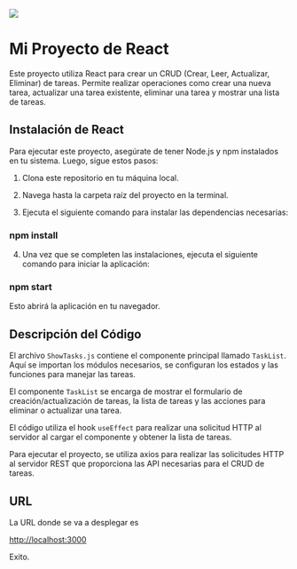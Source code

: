 ![](
https://i.ibb.co/gtx0hzC/Captura-de-pantalla-2023-05-30-a-la-s-18-09-39.png)

# Mi Proyecto de React

Este proyecto utiliza React para crear un CRUD (Crear, Leer, Actualizar, Eliminar) de tareas. Permite realizar operaciones como crear una nueva tarea, actualizar una tarea existente, eliminar una tarea y mostrar una lista de tareas.

## Instalación de React

Para ejecutar este proyecto, asegúrate de tener Node.js y npm instalados en tu sistema. Luego, sigue estos pasos:

1. Clona este repositorio en tu máquina local.

2. Navega hasta la carpeta raíz del proyecto en la terminal.

3. Ejecuta el siguiente comando para instalar las dependencias necesarias:


### npm install


4. Una vez que se completen las instalaciones, ejecuta el siguiente comando para iniciar la aplicación:

### npm start


Esto abrirá la aplicación en tu navegador.

## Descripción del Código

El archivo `ShowTasks.js` contiene el componente principal llamado `TaskList`. Aquí se importan los módulos necesarios, se configuran los estados y las funciones para manejar las tareas.

El componente `TaskList` se encarga de mostrar el formulario de creación/actualización de tareas, la lista de tareas y las acciones para eliminar o actualizar una tarea.

El código utiliza el hook `useEffect` para realizar una solicitud HTTP al servidor al cargar el componente y obtener la lista de tareas.

Para ejecutar el proyecto, se utiliza axios para realizar las solicitudes HTTP al servidor REST que proporciona las API necesarias para el CRUD de tareas.

## URL

La URL donde se va a desplegar es 

[http://localhost:3000](http://localhost:3000)

Exito.

